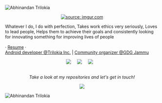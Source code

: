 ![Abhinandan Trilokia](https://raw.githubusercontent.com/Trilokia/Trilokia/379277808c61ef204768a61bbc5d25bc7798ccf1/trilokia.svg)
<p align="center">
<a href="https://imgur.com/ncl1fzX"><img src="https://i.imgur.com/ncl1fzX.gif" title="source: imgur.com" /></a>




Whatever I do, I do with perfection, Takes work ethics very seriously, Loves to lead people, Helps them to achieve their goals and consistently looking for innovating something for improving lives of people
<br><br>
  · <a href="https://drive.google.com/file/d/1eRxlrHlz19RXMuzFSNEDq9_6h7qfDSyU/view?usp=sharing">Resume</a>
 · 
<br>
<a href="https://play.google.com/store/apps/dev?id=4898227705286580329">Android developer @Trilokia Inc.</a>
| <a href="https://gdg.community.dev/gdg-jammu/">Community organizer @GDG Jammu</a>
<br>
 <p align="center">
 <a href="https://twitter.com/imtrilokia"><img src="https://img.shields.io/twitter/follow/imtrilokia?style=social" /></a>&nbsp;&nbsp;&nbsp;&nbsp;
   <a href="https://www.linkedin.com/in/abhinandantrilokia/"><img src="https://img.shields.io/badge/-Abhinandan%20Trilokia-blue?style=flat-square&logo=Linkedin&logoColor=white&link=hhttps://www.linkedin.com/in/abhinandantrilokia/" /></a>&nbsp;&nbsp;&nbsp;&nbsp
   <a href="https://www.reddit.com/user/Trilokia"><img src="https://img.shields.io/reddit/user-karma/combined/trilokia?style=style=social" /></a>&nbsp;&nbsp;&nbsp;&nbsp;

<br>
<br>


<p align="center">
 <i>Take a look at my repositories and let's get in touch!</i>
<p  align="center">
<img src="https://visitor-badge.laobi.icu/badge?page_id=trilokia"/>       
</p>

</p>

![Abhinandan Trilokia](https://raw.githubusercontent.com/Trilokia/Trilokia/379277808c61ef204768a61bbc5d25bc7798ccf1/bottom_header.svg)
<br>
</p>
